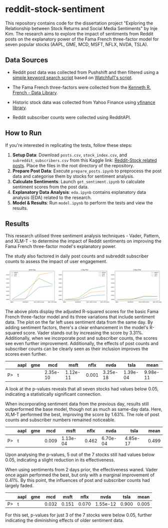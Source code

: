 # reddit-stock-sentiment

This repository contains code for the dissertation project "Exploring the Relationship between Stock Returns and Social Media Sentiments" by Inje Kim. The research aims to explore the impact of sentiments from Reddit posts on the explanatory power of the Fama French three-factor model for seven popular stocks (AAPL, GME, MCD, MSFT, NFLX, NVDA, TSLA).

## Data Sources

* Reddit post data was collected from Pushshift and then filtered using a [simple keyword search script](https://github.com/injekim/PushshiftDumps) based on [Watchful1's script](https://github.com/Watchful1/PushshiftDumps).

* The Fama French three-factors were collected from the [Kenneth R. French - Data Library](https://mba.tuck.dartmouth.edu/pages/faculty/ken.french/data_library.html).

* Historic stock data was collected from Yahoo Finance using [yfinance library](https://github.com/ranaroussi/yfinance).

* Reddit subscriber counts were collected using RedditAPI.

## How to Run

If you're interested in replicating the tests, follow these steps:

1. **Setup Data**: Download `posts.csv`, `stock_index.csv`, and `subreddit_subscribers.csv` from this Kaggle link: [Reddit-Stock related posts](https://www.kaggle.com/datasets/injek0626/reddit-stock-related-posts?datasetId=3431669). Place the files in the root directory of the repository.
2. **Prepare Post Data**: Execute `prepare_posts.ipynb` to preprocess the post data and categorise them by stocks for sentiment analysis.
3. **Calculate Sentiments**: Launch `get_sentiment.ipynb` to calculate sentiment scores from the post data.
4. **Explanatory Data Analysis**: `eda.ipynb` contains explanatory data analysis (EDA) related to the research.
5. **Model & Results**: Run `model.ipynb` to perform the tests and view the results.

## Results

This research utilised three sentiment analysis techniques - Vader, Pattern, and XLM-T - to determine the impact of Reddit sentiments on improving the Fama French three-factor model's explanatory power.

The study also factored in daily post counts and subreddit subscriber counts to assess the impact of user engagement.

![Adjusted R-squared plots](./imgs/adj_r_squared.png)

The above plots display the adjusted R-squared scores for the basic Fama French three-factor model and its three variations that include sentiment data. The plot on the far left uses sentiment data from the same day. By adding sentiment factors, there's a clear enhancement in the model's R-squared score. Vader stands out by increasing the score by 3.31%. Additionally, when we incorporate post and subscriber counts, the scores see even further improvement. Additionally, the effects of post counts and subscriber counts can be clearly seen as their inclusion improves the scores even further.

|      | aapl      | gme      | mcd   | msft      | nflx     | nvda      | tsla      | mean     |
|------|-----------|----------|-------|-----------|----------|-----------|-----------|----------|
| P>|t| | 2.35e-10 | 1.12e-11 | 0.001 | 3.25e-18 | 1.39e-04 | 9.98e-11  | 6.92e-10  | 1.96e-04 |

A look at the p-values reveals that all seven stocks had values below 0.05, indicating a statistically significant connection.

When incorporating sentiment data from the previous day, results still outperformed the base model, though not as much as same-day data. Here, XLM-T performed the best, improving the score by 1.63%. The role of post counts and subscriber numbers remained noticeable.

|      | aapl   | gme      | mcd   | msft      | nflx     | nvda  | tsla  | mean     |
|------|--------|----------|-------|-----------|----------|-------|-------|----------|
| P>|t| | 0.009 | 1.13e-04 | 0.462 | 6.70e-04  | 4.85e-17 | 0.499 | 0.016 | 0.141    |

Upon analysing the p-values, 5 out of the 7 stocks still had values below 0.05, indicating a slight reduction in its effectiveness.

When using sentiments from 2 days prior, the effectiveness waned. Vader once again performed the best, but only with a marginal improvement of 0.41%. By this point, the influences of post and subscriber counts had largely faded.

|      | aapl  | gme   | mcd   | msft      | nflx  | nvda  | tsla  | mean  |
|------|-------|-------|-------|-----------|-------|-------|-------|-------|
| P>|t| | 0.032 | 0.151 | 0.070 | 1.55e-12 | 0.900 | 0.005 | 0.412 | 0.224 |

For this set, p-values for just 3 of the 7 stocks were below 0.05, further indicating the diminishing effects of older sentiment data.